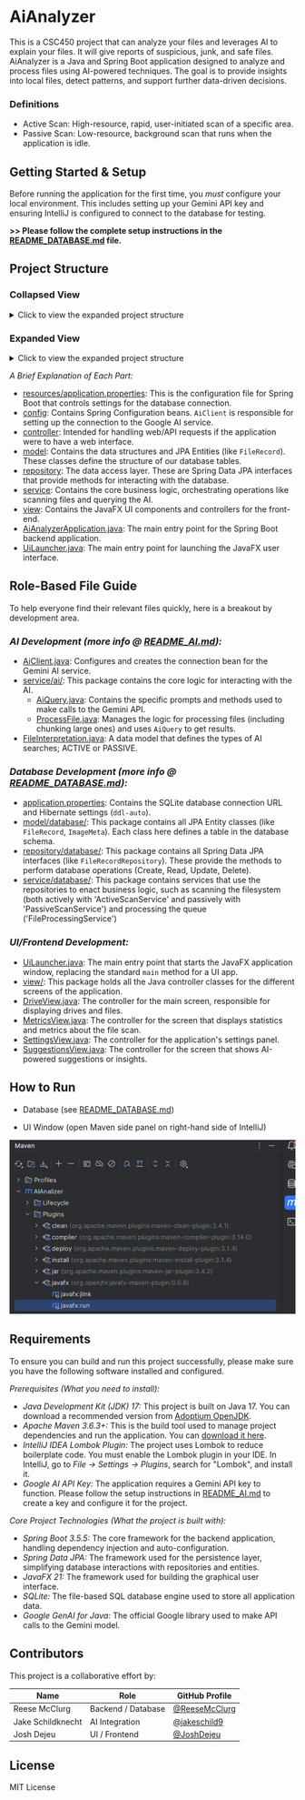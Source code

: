 # AiAnalyzer

This is a CSC450 project that can analyze your files and leverages AI to explain your files. It will give reports of suspicious, junk, and safe files. AiAnalyzer is a Java and Spring Boot application designed to analyze and process files using AI-powered techniques. The goal is to provide insights into local files, detect patterns, and support further data-driven decisions.

### Definitions
- Active Scan: High-resource, rapid, user-initiated scan of a specific area.
- Passive Scan: Low-resource, background scan that runs when the application is idle.

Getting Started & Setup
-----------------------

Before running the application for the first time, you *must* configure your local environment. This includes setting up your Gemini API key and ensuring IntelliJ is configured to connect to the database for testing.

**>> Please follow the complete setup instructions in the [README_DATABASE.md](README_DATABASE.md) file.**


Project Structure
-----------------
### Collapsed View
<details>
<summary>Click to view the expanded project structure</summary>

```
src/main/
├── java/
│   └── edu.missouristate.aianalyzer/
│       ├── config/
│       │   └── AiClient.java
│       ├── controller/
│       ├── model/
│       │   ├── database/
│       │   └── ...
│       ├── repository/
│       │   └── ...
│       ├── service/
│       │   └── ...
│       ├── view/
│       │   └── ... 
│       ├── AiAnalyzerApplication.java
│       └── UiLauncher.java
└── resources/
    └── application.properties
```

</details>


### Expanded View
<details>
<summary>Click to view the expanded project structure</summary>

```
src/main/
├── java/
│   └── edu.missouristate.aianalyzer/
│       ├── config/
│       │   └── AiClient.java
│       ├── controller/
│       ├── model/
│       │   ├── database/
│       │   │   ├── FileRecord.java
│       │   │   ├── ImageMeta.java
│       │   │   ├── LabelHistory.java
│       │   │   └── ScanQueueItem.java
│       │   └── FileInterpretation.java
│       ├── repository/
│       │   └── database/
│       │       ├── FileRecordRepository.java
│       │       ├── ImageMetaRepository.java
│       │       ├── LabelHistoryRepository.java
│       │       └── ScanQueueItemRepository.java
│       ├── service/
│       │   ├── ai/
│       │   │   ├── AiQuery.java
│       │   │   └── ProcessFile.java
│       │   └── database/
│       │       ├── ActiveScanService.java
│       │       ├── FileProcessingService.java
│       │       ├── LabelService.java
│       │       └── PassiveScanService.java
│       ├── view/
│       │   ├── DriveView.java
│       │   ├── MetricsView.java
│       │   ├── SettingsView.java
│       │   └── SuggestionsView.java
│       ├── AiAnalyzerApplication.java
│       └── UiLauncher.java
└── resources/
    └── application.properties
```

</details>

*A Brief Explanation of Each Part:*

* [resources/application.properties](src/main/resources/application.properties): This is the configuration file for Spring Boot that controls settings for the database connection.
* [config](src/main/java/edu/missouristate/aianalyzer/config): Contains Spring Configuration beans. `AiClient` is responsible for setting up the connection to the Google AI service.
* [controller](src/main/java/edu/missouristate/aianalyzer/controller): Intended for handling web/API requests if the application were to have a web interface.
* [model](src/main/java/edu/missouristate/aianalyzer/model): Contains the data structures and JPA Entities (like `FileRecord`). These classes define the structure of our database tables.
* [repository](src/main/java/edu/missouristate/aianalyzer/repository): The data access layer. These are Spring Data JPA interfaces that provide methods for interacting with the database.
* [service](src/main/java/edu/missouristate/aianalyzer/service): Contains the core business logic, orchestrating operations like scanning files and querying the AI.
* [view](src/main/java/edu/missouristate/aianalyzer/view): Contains the JavaFX UI components and controllers for the front-end.
* [AiAnalyzerApplication.java](src/main/java/edu/missouristate/aianalyzer/AiAnalyzerApplication.java): The main entry point for the Spring Boot backend application.
* [UiLauncher.java](src/main/java/edu/missouristate/aianalyzer/UiLauncher.java): The main entry point for launching the JavaFX user interface.


Role-Based File Guide
---------------------

To help everyone find their relevant files quickly, here is a breakout by development area.

### *AI Development (more info @ [README_AI.md](README_AI.md)):*

* [AiClient.java](src/main/java/edu/missouristate/aianalyzer/config/AiClient.java): Configures and creates the connection bean for the Gemini AI service.
* [service/ai/](src/main/java/edu/missouristate/aianalyzer/service/ai/): This package contains the core logic for interacting with the AI.
    * [AiQuery.java](src/main/java/edu/missouristate/aianalyzer/service/ai/AiQuery.java): Contains the specific prompts and methods used to make calls to the Gemini API.
    * [ProcessFile.java](src/main/java/edu/missouristate/aianalyzer/service/ai/ProcessFile.java): Manages the logic for processing files (including chunking large ones) and uses `AiQuery` to get results.
* [FileInterpretation.java](src/main/java/edu/missouristate/aianalyzer/model/FileInterpretation.java): A data model that defines the types of AI searches; ACTIVE or PASSIVE.

### *Database Development (more info @ [README_DATABASE.md](README_DATABASE.md)):*

* [application.properties](src/main/resources/application.properties): Contains the SQLite database connection URL and Hibernate settings (`ddl-auto`).
* [model/database/](src/main/java/edu/missouristate/aianalyzer/model/database/): This package contains all JPA Entity classes (like `FileRecord`, `ImageMeta`). Each class here defines a table in the database schema.
* [repository/database/](src/main/java/edu/missouristate/aianalyzer/repository/database/): This package contains all Spring Data JPA interfaces (like `FileRecordRepository`). These provide the methods to perform database operations (Create, Read, Update, Delete).
* [service/database/](src/main/java/edu/missouristate/aianalyzer/service/database/): This package contains services that use the repositories to enact business logic, such as scanning the filesystem (both actively with 'ActiveScanService' and passively with 'PassiveScanService') and processing the queue ('FileProcessingService')

### *UI/Frontend Development:*

* [UiLauncher.java](src/main/java/edu/missouristate/aianalyzer/UiLauncher.java): The main entry point that starts the JavaFX application window, replacing the standard `main` method for a UI app.
* [view/](src/main/java/edu/missouristate/aianalyzer/view/): This package holds all the Java controller classes for the different screens of the application.
* [DriveView.java](src/main/java/edu/missouristate/aianalyzer/view/DriveView.java): The controller for the main screen, responsible for displaying drives and files.
* [MetricsView.java](src/main/java/edu/missouristate/aianalyzer/view/MetricsView.java): The controller for the screen that displays statistics and metrics about the file scan.
* [SettingsView.java](src/main/java/edu/missouristate/aianalyzer/view/SettingsView.java): The controller for the application's settings panel.
* [SuggestionsView.java](src/main/java/edu/missouristate/aianalyzer/view/SuggestionsView.java): The controller for the screen that shows AI-powered suggestions or insights.

How to Run
----------

- Database (see [README_DATABASE.md](README_DATABASE.md))

- UI Window (open Maven side panel on right-hand side of IntelliJ)

![img_2.png](README_images/img_2.png)

Requirements
------------
To ensure you can build and run this project successfully, please make sure you have the following software installed and configured.

*Prerequisites (What you need to install):*

* *Java Development Kit (JDK) 17:* This project is built on Java 17. You can download a recommended version from [Adoptium OpenJDK](https://adoptium.net/temurin/releases/?version=17).
* *Apache Maven 3.6.3+:* This is the build tool used to manage project dependencies and run the application. You can [download it here](https://maven.apache.org/download.cgi).
* *IntelliJ IDEA Lombok Plugin:* The project uses Lombok to reduce boilerplate code. You must enable the Lombok plugin in your IDE. In IntelliJ, go to *File -> Settings -> Plugins*, search for "Lombok", and install it.
* *Google AI API Key:* The application requires a Gemini API key to function. Please follow the setup instructions in [README_AI.md](README_AI.md) to create a key and configure it for the project.

*Core Project Technologies (What the project is built with):*

* *Spring Boot 3.5.5:* The core framework for the backend application, handling dependency injection and auto-configuration.
* *Spring Data JPA:* The framework used for the persistence layer, simplifying database interactions with repositories and entities.
* *JavaFX 21:* The framework used for building the graphical user interface.
* *SQLite:* The file-based SQL database engine used to store all application data.
* *Google GenAI for Java:* The official Google library used to make API calls to the Gemini model.


Contributors
------------

This project is a collaborative effort by:

| Name          | Role               | GitHub Profile                               |
|---------------|--------------------| -------------------------------------------- |
| Reese McClurg | Backend / Database | [@ReeseMcClurg](https://github.com/ReeseMcClurg) |
| Jake Schildknecht         | AI Integration     | [@jakeschild9](https://github.com/jakeschild9) |
| Josh Dejeu    | UI / Frontend      | [@JoshDejeu](https://github.com/JoshDejeu)       |

License
-------
MIT License